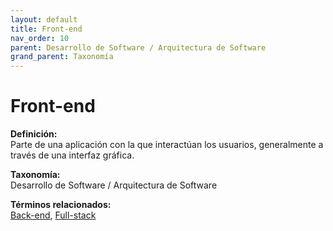 ```yaml
---
layout: default
title: Front-end
nav_order: 10
parent: Desarrollo de Software / Arquitectura de Software
grand_parent: Taxonomía
---
```


# Front-end

**Definición:**  
Parte de una aplicación con la que interactúan los usuarios, generalmente a través de una interfaz gráfica.

**Taxonomía:**  
Desarrollo de Software / Arquitectura de Software

**Términos relacionados:**  
[Back-end](https://maleniski.github.io/diccionario-angl-tec-mx/docs/taxonomia/desarrollo--de--software--/--arquitectura--de--software/back-end.html), [Full-stack](https://maleniski.github.io/diccionario-angl-tec-mx/docs/taxonomia/desarrollo--de--software--/--arquitectura--de--software/full-stack.html)
